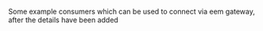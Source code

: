 Some example consumers which can be used to connect via eem gateway, after the details have been added